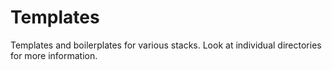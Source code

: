 # Templates

Templates and boilerplates for various stacks. Look at individual directories for more information.
